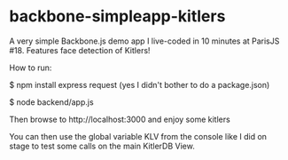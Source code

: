 backbone-simpleapp-kitlers
==========================

A very simple Backbone.js demo app I live-coded in 10 minutes at ParisJS #18. Features face detection of Kitlers!

How to run:

$ npm install express request
(yes I didn't bother to do a package.json)

$ node backend/app.js

Then browse to http://localhost:3000 and enjoy some kitlers

You can then use the global variable KLV from the console like I did on stage to test some calls on the main KitlerDB View.